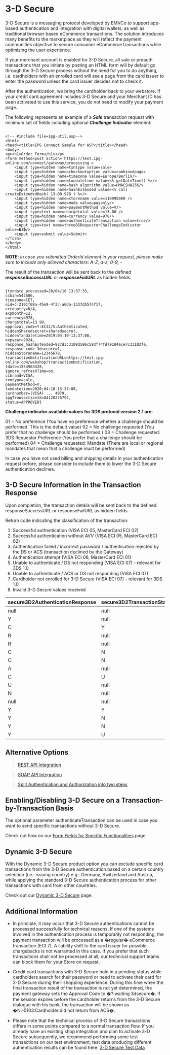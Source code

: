 
# 3-D Secure

3-D Secure is a messaging protocol developed by EMVCo to support app-based authentication and integration with digital wallets, as well as traditional browser based eCommerce transactions. The solution introduces many benefits to the marketplace as they will reflect the payment communities objective to secure consumer eCommerce transactions while optimizing the user experience.

If your merchant account is enabled for 3-D Secure, all sale or preauth transactions that you initiate by posting an HTML form will by default go through the 3-D Secure process without the need for you to do anything, i.e. cardholders with an enrolled card will see a page from the card issuer to enter the password unless the card issuer decides not to check it.

After the authentication, we bring the cardholder back to your webstore. If your credit card agreement includes 3-D Secure and your Merchant ID has been activated to use this service, you do not need to modify your payment page.

The following represents an example of a ***Sale*** transaction request with minimum set of fields including optional ***Challenge Indicator*** element:

```{r}

<!-- #include file=ipg-util.asp-->
<html>
<head><title>IPG Connect Sample for ASP</title></head>
<body>
<p><h1>Order Form</h1></p>
<form method=post action= https://test.ipg-online.com/connect/gateway/processing >
    <input type=hidden name=txntype value=sale>
    <input type=hidden name=checkoutoption value=combinedpage>
    <input type=hidden name=timezone value=Europe/Berlin/>
    <input type=hidden name=txndatetime value=<% getDateTime() %>/>
    <input type=hidden name=hash_algorithm value=HMACSHA256/>
    <input type=hidden name=hashExtended value=<% call createExtendedHash( 13.00,978 ) %>/>
    <input type=hidden name=storename value=110995000 />
    <input type=hidden name=mode value=payonly/>
    <input type=hidden name=paymentMethod value=V/>
    <input type=text name=chargetotal value=13.00 />
    <input type=hidden name=currency value=978/>
    <input type=hidden name=authenticateTransaction value=true/>
    <input type=text name=threeDSRequestorChallengeIndicator value=�1�/>
    <input type=submit value=Submit>
</form>
</body>
</html>

```

**NOTE**: *In case you submitted OrderId element in your request, please make sure to include only allowed characters: A-Z, a-z, 0-9, -*

The result of the transaction will be sent back to the defined ***responseSuccessURL*** or ***responseFailURL*** as hidden fields:

```{r}

{txndate_processed=20/04/10 13:37:33, 
ccbin=542606, 
timezone=CET, 
oid=C-2101f68a-45e9-4f3c-a6da-1337d5574717, 
cccountry=N/A, 
expmonth=12, 
currency=978, 
chargetotal=13.99, 
approval_code=Y:ECI2/5:Authenticated, 
hiddenSharedsecret=sharedsecret, 
hiddenTxndatetime=2019:04:10-13:37:08, 
expyear=2024, 
response_hashExtended=927d3c3108d596c593f74fd79184ece7c33103fe, 
response_code_3dsecure=1, 
hiddenStorename=12345678, 
transactionNotificationURL=https://test.ipg-online.com/webshop/transactionNotification, 
tdate=1554903428, 
ignore_refreshTime=on, 
ccbrand=VISA, 
txntype=sale, 
paymentMethod=V, 
txndatetime=2020:04:10-13:37:08, 
cardnumber=(VISA) ... 4979, 
ipgTransactionId=84120276797, 
status=APPROVED}

```

**Challenge indicator available values for 3DS protocol version 2.1 are:**

01 = No preference (You have no preference whether a challenge should be performed. This is the default value)
02 = No challenge requested (You prefer that no challenge should be performed.)
03 = Challenge requested: 3DS Requestor Preference (You prefer that a challenge should be performed)
04 = Challenge requested: Mandate (There are local or regional mandates that mean that a challenge must be   performed)

In case you have not used billing and shipping details in your authentication request before, please consider to include them to lower the 3-D Secure authentication declines.

## 3-D Secure Information in the Transaction Response

Upon completion, the transaction details will be sent back to the defined responseSuccessURL or responseFailURL as hidden fields.

Return code indicating the classification of the transaction:

1. Successful authentication (VISA ECI 05, MasterCard ECI 02)
2. Successful authentication without AVV (VISA ECI 05, MasterCard ECI 02)
3. Authentication failed / incorrect password / authentication rejected by the DS or ACS (transaction declined by the Gateway)
4. Authentication attempt (VISA ECI 06, MasterCard ECI 01)
5. Unable to authenticate / DS not responding (VISA ECI 07) - relevant for 3DS 1.0
6. Unable to authenticate / ACS or DS not responding (VISA ECI 07)
7. Cardholder not enrolled for 3-D Secure (VISA ECI 07) - relevant for 3DS 1.0
8. Invalid 3-D Secure values received 

|secure3D2AuthenticationResponse | secure3D2TransactionStatus | authenticationValue | ResponseCode3dSecure| 
|-------|--------|---------|----------|
|null	|null	|null	|null
|Y  |	null |	X |	1 |
|C  |	Y  |	X	|	1  |
|R  |	null  |	null  |	3  |
|R	  |	null  |	 X  | 3  |
|C  |	N  | null  |	3  |
|C  |	N  |	X  |	3  |
|A  |	null  |	X  |	4  |
|C  |	U  |	null  |	5  |
|U  |	null  |	null  |	5  |
|N  |	null  |	null  |	7  |	
|null  |	null  |	X  | 9  |
|Y  |	Y  |	X  |	1  |
|Y	  |	N  |	null  |		3  |
|Y  |	N  |	X  |	3  |
|Y  |	U  |	null  |	5  |

## Alternative Options

> [REST API Integration](?path=docs/3dsecure-md/RESTAPIIntegration.md)

> [SOAP API Integration](?path=docs/3dsecure-md/SOAPAPIIntegration.md)

> [Split Authentication and Authorization into two steps](?path=docs/3dsecure-md/3DSecureSplitAuthentication.md) 

## Enabling/Disabling 3-D Secure on a Transaction-by-Transaction Basis

The optional parameter authenticateTransaction can be used in case you want to send specific transactions without 3-D Secure.  

Check out how on our [Form Fields for Specific Functionalities](?path=docs/3dsecure-md/FormFieldsForSpecificFuncationality.md) page

## Dynamic 3-D Secure

With the Dynamic 3-D Secure product option you can exclude specific card transactions from the 3-D Secure authentication based on a certain country selection (i.e.: issuing country) e.g.: Germany, Switzerland and Austria, while applying the standard 3-D Secure authentication process for other transactions with card from other countries.

Check out our [Dynamic 3-D Secure](?path=docs/3dsecure-md/Dynamic3DSecure.md) page.

## Additional Information

- In principle, it may occur that 3-D Secure authentications cannot be processed successfully for technical reasons. If one of the systems involved in the authentication process is temporarily not responding, the payment transaction will be processed as a �regular� eCommerce transaction (ECI 7). A liability shift to the card issuer for possible chargebacks is not warranted in this case. If you prefer that such transactions shall not be processed at all, our technical support teams can block them for your Store on request.
 
- Credit card transactions with 3-D Secure hold in a pending status while cardholders search for their password or need to activate their card for 3-D Secure during their shopping experience. During this time when the final transaction result of the transaction is not yet determined, the payment gateway sets the Approval Code to �?:waiting 3dsecure�. If the session expires before the cardholder returns from the 3-D Secure dialogue with his bank, the transaction will be shown as �N:-5103:Cardholder did not return from ACS�.
 
- Please note that the technical process of 3-D Secure transactions differs in some points compared to a normal transaction flow. If you already have an existing shop integration and plan to activate 3-D Secure subsequently, we recommend performing some test transactions on our test environment, test data producing different authentication results can be found here: [3-D Secure Test Data](?path=docs/3dsecure-md/3DSecureTestData.md) 	